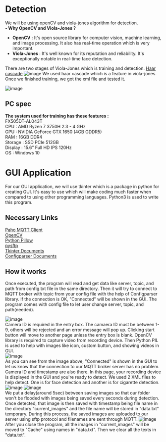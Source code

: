 # Detection
We will be using openCV and viola-jones algorithm for detection. <br/>
**- Why OpenCV and Viola-Jones ?** <br/>
- **OpenCV** : It's open source library for computer vision, machine learning, and image processing. It also has real-time operation which is very important. <br/>
- **Viola-Jones** : It's well known for its reputation and reliability. It's exceptionally notable in real-time face detection. <br/>

There are two stages of Viola-Jones which is training and detection.
[Haar cascade](https://www.pyimagesearch.com/2021/04/12/opencv-haar-cascades/)
![image](https://user-images.githubusercontent.com/87508144/134677353-bb8dfd05-b1f4-4d63-9201-a64c031230b4.png)
We used haar cascade which is a feature in viola-jones. Once we finished training, we got the xml file and tested it.

![image](https://user-images.githubusercontent.com/87508144/142204770-aa6d6819-142c-403b-a1df-7a9c11f93828.png)

## PC spec
**The system used for training has these features :** <br/>
FX505DT-AL043T <br/>
CPU : AMD Ryzen 7 3750H 2.3 - 4 GHz <br/>
GPU : NVIDIA GeForce GTX 1650 (4GB GDDR5) <br/>
RAM : 16GB DDR4 <br/>
Storage : SSD PCIe 512GB <br/>
Display : 15.6″ Full HD IPS 120Hz <br/>
OS : Windows 10



# GUI Application
For our GUI application, we will use tkinter which is a package in python for creating GUI. It's easy to use which will make coding much faster when compared to using other programming languages. Python3 is used to write this program.
## Necessary Links
[Paho MQTT Client](https://www.eclipse.org/paho/index.php?page=clients/python/index.php) <br/>
[OpenCV](https://pypi.org/project/opencv-python/) <br/>
[Python Pillow](https://pillow.readthedocs.io/en/stable/installation.html) <br/>
[pysftp](https://pypi.org/project/pysftp/) <br/>
[Tkinter Documents](https://docs.python.org/3/library/tkinter.html) <br/>
[Configparser Documents](https://docs.python.org/3/library/configparser.html)

## How it works
Once executed, the program will read and get data like server, topic, and path from config.txt file in the same directory. Then it will try to connect to MQTT broker with topic from your config file with the help of Configparser library. If the connection is OK, "Connected" will be shown in the GUI. The program comes with config file to let user change server, topic, and path(needed).

![image](https://user-images.githubusercontent.com/87508144/142207803-e6462cbe-e629-4db3-bf64-267c44945e14.png) <br/>
Camera ID is required in the entry box. The camaera ID must be between 1-9, others will be rejected and an error message will pop up. Clicking start button will move to another page unless the entry box is blank. OpenCV library is required to capture video from recording device. Then Python PIL is used to help with images like icon, custom button, and showing videos in GUI.<br/>
![image](https://user-images.githubusercontent.com/87508144/142209374-f6175fa2-c441-4583-b448-fd952e76c8c2.png) <br/>
As you can see from the image above, "Connected" is shown in the GUI to let us know that the connection to our MQTT broker server has no problem. Camera ID and timestamp are also there. In this page, your recording device is displayed in the GUI and you're ready to detect. We used 2 XML files to help detect. One is for face detection and another is for cigarette detection. <br/>
![image](https://user-images.githubusercontent.com/87508144/142212056-447d1c52-8dd5-4a12-b3ec-4b77c9525d33.png)
![image](https://user-images.githubusercontent.com/87508144/142213518-88b9aa29-7a98-4a14-a0b1-7603456449f7.png) <br/>
We put a delay(around 5sec) between saving images so that our folder won't be flooded with images being saved every seconds during detection. Once detected, that image is then saved with timestamp being file name in the directory "current_images" and the file name will be stored in "data.txt" temporary. During this process, the saved images are uploaded to our server using sftp protocol and filenames are sent through MQTT.
![image](https://user-images.githubusercontent.com/87508144/142213977-01f3f25a-76c2-4f9c-bdc1-70a39433c951.png) <br/>
After you close the program, all the images in "current_images" will be moved to "Cache" using names in "data.txt". Then we clear all the texts in "data.txt".











